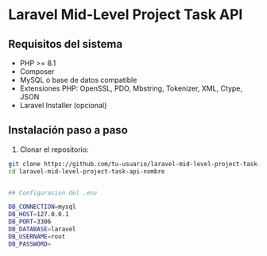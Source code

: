 # Laravel Mid-Level Project Task API

## Requisitos del sistema

- PHP >= 8.1
- Composer
- MySQL o base de datos compatible
- Extensiones PHP: OpenSSL, PDO, Mbstring, Tokenizer, XML, Ctype, JSON
- Laravel Installer (opcional)

## Instalación paso a paso

1. Clonar el repositorio:

```bash
git clone https://github.com/tu-usuario/laravel-mid-level-project-task-api-nombre.git
cd laravel-mid-level-project-task-api-nombre


## Configuracion del .env

DB_CONNECTION=mysql
DB_HOST=127.0.0.1
DB_PORT=3306
DB_DATABASE=laravel
DB_USERNAME=root
DB_PASSWORD=


